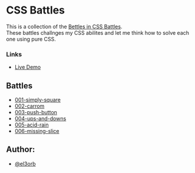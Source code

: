 # CSS Battles

This is a collection of the [Bettles in CSS Battles](https://cssbattle.dev/battles).
<br>
These battles challnges my CSS abilites and let me think how to solve each one using pure CSS.

### Links

- [Live Demo](https://khaledelorbany.github.io/css-battles/)

## Battles
* [001-simply-square](https://github.com/KhaledElOrbany/css-battles/blob/master/assets/battles/001-simply-square.html)
* [002-carrom](https://github.com/KhaledElOrbany/css-battles/blob/master/assets/battles/002-carrom.html)
* [003-push-button](https://github.com/KhaledElOrbany/css-battles/blob/master/assets/battles/003-push-button.html)
* [004-ups-and-downs](https://github.com/KhaledElOrbany/css-battles/blob/master/assets/battles/004-ups-and-downs.html)
* [005-acid-rain](https://github.com/KhaledElOrbany/css-battles/blob/master/assets/battles/005-acid-rain.html)
* [006-missing-slice](https://github.com/KhaledElOrbany/css-battles/blob/master/assets/battles/006-missing-slice.html)

## Author:
* [@el3orb](https://cssbattle.dev/player/el3orb)


